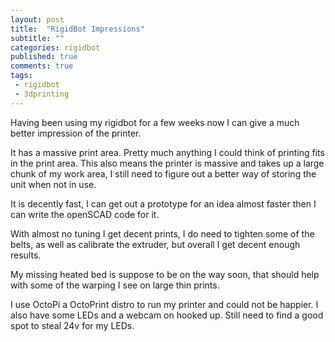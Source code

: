 ```yaml
---
layout: post
title:  "RigidBot Impressions"
subtitle: ""
categories: rigidbot
published: true
comments: true
tags:
 - rigidbot
 - 3dprinting
---
```


Having been using my rigidbot for a few weeks now I can give a much better impression of the printer.

It has a massive print area. Pretty much anything I could think of printing fits in the print area. This also means the printer is massive and takes up a large chunk of my work area, I still need to figure out a better way of storing the unit when not in use.

It is decently fast, I can get out a prototype for an idea almost faster then I can write the openSCAD code for it.

With almost no tuning I get decent prints, I do need to tighten some of the belts, as well as calibrate the extruder, but overall I get decent enough results.

My missing heated bed is suppose to be on the way soon, that should help with some of the warping I see on large thin prints.

I use OctoPi a OctoPrint distro to run my printer and could not be happier. I also have some LEDs and a webcam on hooked up. Still need to find a good spot to steal 24v for my LEDs.